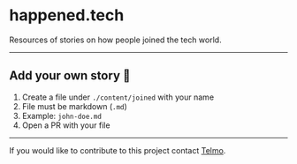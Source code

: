 # happened.tech

Resources of stories on how people joined the tech world.

---

## Add your own story 🙂

1. Create a file under `./content/joined` with your name
2. File must be markdown (`.md`)
3. Example: `john-doe.md`
4. Open a PR with your file

---

If you would like to contribute to this project contact [Telmo](https://twitter.com/telmo).
